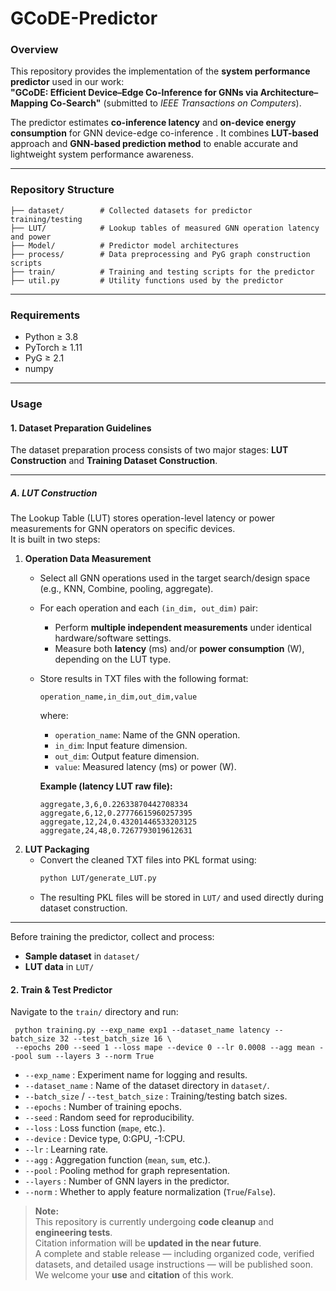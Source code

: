 # GCoDE-Predictor


### Overview

This repository provides the implementation of the **system performance predictor** used in our work:  
**"GCoDE: Efficient Device–Edge Co-Inference for GNNs via Architecture–Mapping Co-Search"** (submitted to *IEEE Transactions on Computers*).


The predictor estimates **co-inference latency** and **on-device energy consumption** for GNN device-edge co-inference . It combines **LUT-based** approach and **GNN-based prediction method** to enable accurate and lightweight system performance awareness.

---

### Repository Structure
```
├── dataset/        # Collected datasets for predictor training/testing
├── LUT/            # Lookup tables of measured GNN operation latency and power
├── Model/          # Predictor model architectures
├── process/        # Data preprocessing and PyG graph construction scripts
├── train/          # Training and testing scripts for the predictor
├── util.py         # Utility functions used by the predictor
```
---

### Requirements
- Python ≥ 3.8  
- PyTorch ≥ 1.11 
- PyG ≥ 2.1  
- numpy  

---

### Usage

#### 1. Dataset Preparation Guidelines
The dataset preparation process consists of two major stages: **LUT Construction** and **Training Dataset Construction**.

---

##### A. LUT Construction

The Lookup Table (LUT) stores operation-level latency or power measurements for GNN operators on specific devices.  
It is built in two steps:

1. **Operation Data Measurement**
   - Select all GNN operations used in the target search/design space (e.g., KNN, Combine, pooling, aggregate).
   - For each operation and each `(in_dim, out_dim)` pair:
     - Perform **multiple independent measurements** under identical hardware/software settings.
     - Measure both **latency** (ms) and/or **power consumption** (W), depending on the LUT type.
   - Store results in TXT files with the following format:
        ```
        operation_name,in_dim,out_dim,value
        ```
        where:
        - `operation_name`: Name of the GNN operation.
        - `in_dim`: Input feature dimension.
        - `out_dim`: Output feature dimension.
        - `value`: Measured latency (ms) or power (W).
     
        **Example (latency LUT raw file):**
        ```
        aggregate,3,6,0.22633870442708334
        aggregate,6,12,0.27776615960257395
        aggregate,12,24,0.43201446533203125
        aggregate,24,48,0.7267793019612631
        ```
2. **LUT Packaging**
   - Convert the cleaned TXT files into PKL format using:
     ```bash
     python LUT/generate_LUT.py
     ```
   - The resulting PKL files will be stored in `LUT/` and used directly during dataset construction.

---



Before training the predictor, collect and process:
- **Sample dataset** in `dataset/`
- **LUT data** in `LUT/`

#### 2. Train & Test Predictor
Navigate to the `train/` directory and run:
```
 python training.py --exp_name exp1 --dataset_name latency --batch_size 32 --test_batch_size 16 \
 --epochs 200 --seed 1 --loss mape --device 0 --lr 0.0008 --agg mean --pool sum --layers 3 --norm True
```
- `--exp_name` : Experiment name for logging and results.
- `--dataset_name` : Name of the dataset directory in `dataset/`.
- `--batch_size` / `--test_batch_size` : Training/testing batch sizes.
- `--epochs` : Number of training epochs.
- `--seed` : Random seed for reproducibility.
- `--loss` : Loss function (`mape`, etc.).
- `--device` : Device type, 0:GPU, -1:CPU.
- `--lr` : Learning rate.
- `--agg` : Aggregation function (`mean`, `sum`, etc.).
- `--pool` : Pooling method for graph representation.
- `--layers` : Number of GNN layers in the predictor.
- `--norm` : Whether to apply feature normalization (`True`/`False`).


> **Note:**  
> This repository is currently undergoing **code cleanup** and **engineering tests**.  
> Citation information will be **updated in the near future**.  
> A complete and stable release — including organized code, verified datasets, and detailed usage instructions — will be published soon.  
> We welcome your **use** and **citation** of this work.



